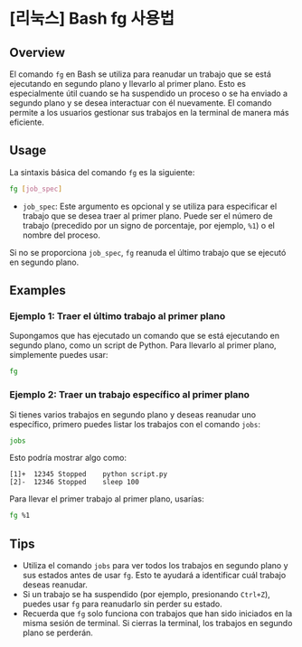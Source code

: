 # [리눅스] Bash fg 사용법

## Overview
El comando `fg` en Bash se utiliza para reanudar un trabajo que se está ejecutando en segundo plano y llevarlo al primer plano. Esto es especialmente útil cuando se ha suspendido un proceso o se ha enviado a segundo plano y se desea interactuar con él nuevamente. El comando permite a los usuarios gestionar sus trabajos en la terminal de manera más eficiente.

## Usage
La sintaxis básica del comando `fg` es la siguiente:

```bash
fg [job_spec]
```

- `job_spec`: Este argumento es opcional y se utiliza para especificar el trabajo que se desea traer al primer plano. Puede ser el número de trabajo (precedido por un signo de porcentaje, por ejemplo, `%1`) o el nombre del proceso.

Si no se proporciona `job_spec`, `fg` reanuda el último trabajo que se ejecutó en segundo plano.

## Examples
### Ejemplo 1: Traer el último trabajo al primer plano
Supongamos que has ejecutado un comando que se está ejecutando en segundo plano, como un script de Python. Para llevarlo al primer plano, simplemente puedes usar:

```bash
fg
```

### Ejemplo 2: Traer un trabajo específico al primer plano
Si tienes varios trabajos en segundo plano y deseas reanudar uno específico, primero puedes listar los trabajos con el comando `jobs`:

```bash
jobs
```

Esto podría mostrar algo como:

```
[1]+  12345 Stopped    python script.py
[2]-  12346 Stopped    sleep 100
```

Para llevar el primer trabajo al primer plano, usarías:

```bash
fg %1
```

## Tips
- Utiliza el comando `jobs` para ver todos los trabajos en segundo plano y sus estados antes de usar `fg`. Esto te ayudará a identificar cuál trabajo deseas reanudar.
- Si un trabajo se ha suspendido (por ejemplo, presionando `Ctrl+Z`), puedes usar `fg` para reanudarlo sin perder su estado.
- Recuerda que `fg` solo funciona con trabajos que han sido iniciados en la misma sesión de terminal. Si cierras la terminal, los trabajos en segundo plano se perderán.